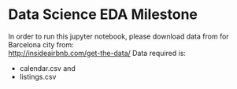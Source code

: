 # Data Science EDA Milestone
In order to run this jupyter notebook, please download data from for Barcelona city from:<br>
http://insideairbnb.com/get-the-data/
Data required is:
- calendar.csv and
- listings.csv



